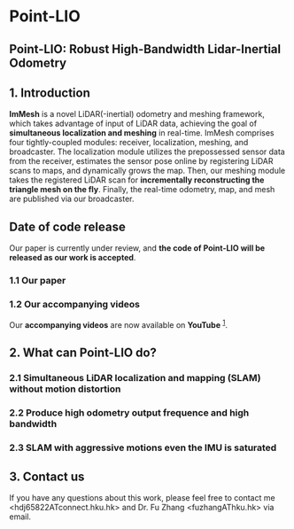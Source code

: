# Point-LIO
## Point-LIO: Robust High-Bandwidth Lidar-Inertial Odometry

## 1. Introduction
**ImMesh** is a novel LiDAR(-inertial) odometry and meshing framework, which takes advantage of input of LiDAR data, achieving the goal of **simultaneous localization and meshing** in real-time. ImMesh comprises four tightly-coupled modules: receiver, localization, meshing, and broadcaster. The localization module utilizes the prepossessed sensor data from the receiver, estimates the sensor pose online by registering LiDAR scans to maps, and dynamically grows the map. Then, our meshing module takes the registered LiDAR scan for **incrementally reconstructing the triangle mesh on the fly**. Finally, the real-time odometry, map, and mesh are published via our broadcaster.

## **Date of code release**
Our paper is currently under review, and **the code of Point-LIO will be released as our work is accepted**.

### 1.1 Our paper

### 1.2 Our accompanying videos
Our **accompanying videos** are now available on **YouTube** <sup>[1](https://youtu.be/oS83xUs42Uw)</sup>.

## 2. What can Point-LIO do?
### 2.1 Simultaneous LiDAR localization and mapping (SLAM) without motion distortion

### 2.2 Produce high odometry output frequence and high bandwidth

### 2.3 SLAM with aggressive motions even the IMU is saturated

## 3. Contact us
If you have any questions about this work, please feel free to contact me <hdj65822ATconnect.hku.hk> and Dr. Fu Zhang <fuzhangAThku.hk> via email.
